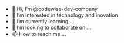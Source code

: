 - 👋 Hi, I’m @codewise-dev-company
- 👀 I’m interested in technology and inovation
- 🌱 I’m currently learning ...
- 💞️ I’m looking to collaborate on ...
- 📫 How to reach me ...

<!---
codewise-dev-company/codewise-dev-company is a ✨ special ✨ repository because its `README.md` (this file) appears on your GitHub profile.
You can click the Preview link to take a look at your changes.
--->
